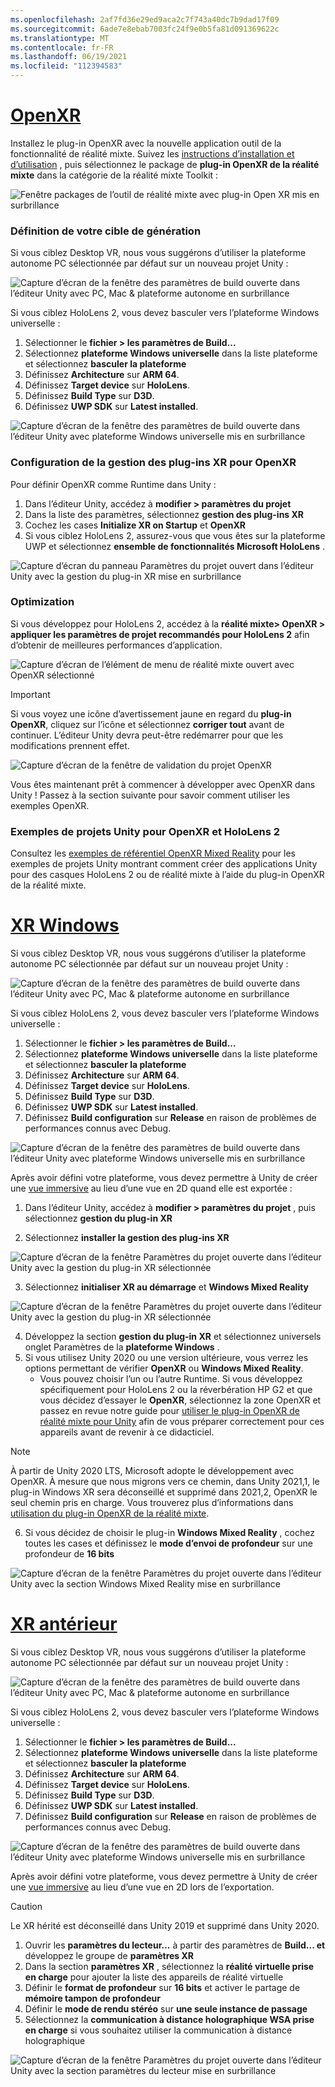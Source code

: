 ```yaml
---
ms.openlocfilehash: 2af7fd36e29ed9aca2c7f743a40dc7b9dad17f09
ms.sourcegitcommit: 6ade7e8ebab7003fc24f9e0b5fa81d091369622c
ms.translationtype: MT
ms.contentlocale: fr-FR
ms.lasthandoff: 06/19/2021
ms.locfileid: "112394583"
---
```

# <a name="openxr"></a>[OpenXR](#tab/openxr)

Installez le plug-in OpenXR avec la nouvelle application outil de la fonctionnalité de réalité mixte. Suivez les [instructions d’installation et d’utilisation](../../welcome-to-mr-feature-tool.md) , puis sélectionnez le package de **plug-in OpenXR de la réalité mixte** dans la catégorie de la réalité mixte Toolkit :

![Fenêtre packages de l’outil de réalité mixte avec plug-in Open XR mis en surbrillance](../../images/feature-tool-openxr.png)

### <a name="setting-your-build-target"></a>Définition de votre cible de génération

Si vous ciblez Desktop VR, nous vous suggérons d’utiliser la plateforme autonome PC sélectionnée par défaut sur un nouveau projet Unity :

![Capture d’écran de la fenêtre des paramètres de build ouverte dans l’éditeur Unity avec PC, Mac & plateforme autonome en surbrillance](../../images/wmr-config-img-3.png)

Si vous ciblez HoloLens 2, vous devez basculer vers l’plateforme Windows universelle :

1. Sélectionner le **fichier > les paramètres de Build...**
2. Sélectionnez **plateforme Windows universelle** dans la liste plateforme et sélectionnez **basculer la plateforme**
3. Définissez **Architecture** sur **ARM 64**.
4. Définissez **Target device** sur **HoloLens**.
5. Définissez **Build Type** sur **D3D**.
6. Définissez **UWP SDK** sur **Latest installed**.

![Capture d’écran de la fenêtre des paramètres de build ouverte dans l’éditeur Unity avec plateforme Windows universelle mis en surbrillance](../../images/wmr-config-img-4.png)

### <a name="configuring-xr-plugin-management-for-openxr"></a>Configuration de la gestion des plug-ins XR pour OpenXR

Pour définir OpenXR comme Runtime dans Unity :

1. Dans l’éditeur Unity, accédez à **modifier > paramètres du projet**
2. Dans la liste des paramètres, sélectionnez **gestion des plug-ins XR**
3. Cochez les cases **Initialize XR on Startup** et **OpenXR**
4. Si vous ciblez HoloLens 2, assurez-vous que vous êtes sur la plateforme UWP et sélectionnez **ensemble de fonctionnalités Microsoft HoloLens** .

![Capture d’écran du panneau Paramètres du projet ouvert dans l’éditeur Unity avec la gestion du plug-in XR mise en surbrillance](../../images/openxr-img-05.png)

### <a name="optimization"></a>Optimization

Si vous développez pour HoloLens 2, accédez à la **réalité mixte> OpenXR > appliquer les paramètres de projet recommandés pour HoloLens 2** afin d’obtenir de meilleures performances d’application.

![Capture d’écran de l’élément de menu de réalité mixte ouvert avec OpenXR sélectionné](../../images/openxr-img-08.png)

> [!IMPORTANT]
> Si vous voyez une icône d’avertissement jaune en regard du **plug-in OpenXR**, cliquez sur l’icône et sélectionnez **corriger tout** avant de continuer. L’éditeur Unity devra peut-être redémarrer pour que les modifications prennent effet.

![Capture d’écran de la fenêtre de validation du projet OpenXR](../../images/openxr-img-06.png)

Vous êtes maintenant prêt à commencer à développer avec OpenXR dans Unity !  Passez à la section suivante pour savoir comment utiliser les exemples OpenXR.

### <a name="unity-sample-projects-for-openxr-and-hololens-2"></a>Exemples de projets Unity pour OpenXR et HoloLens 2

Consultez les [exemples de référentiel OpenXR Mixed Reality](https://github.com/microsoft/OpenXR-Unity-MixedReality-Samples) pour les exemples de projets Unity montrant comment créer des applications Unity pour des casques HoloLens 2 ou de réalité mixte à l’aide du plug-in OpenXR de la réalité mixte.

# <a name="windows-xr"></a>[XR Windows](#tab/windowsxr)

Si vous ciblez Desktop VR, nous vous suggérons d’utiliser la plateforme autonome PC sélectionnée par défaut sur un nouveau projet Unity :

![Capture d’écran de la fenêtre des paramètres de build ouverte dans l’éditeur Unity avec PC, Mac & plateforme autonome en surbrillance](../../images/wmr-config-img-3.png)

Si vous ciblez HoloLens 2, vous devez basculer vers l’plateforme Windows universelle :

1.  Sélectionner le **fichier > les paramètres de Build...**
2.  Sélectionnez **plateforme Windows universelle** dans la liste plateforme et sélectionnez **basculer la plateforme**
3.  Définissez **Architecture** sur **ARM 64**.
4.  Définissez **Target device** sur **HoloLens**.
5.  Définissez **Build Type** sur **D3D**.
6.  Définissez **UWP SDK** sur **Latest installed**.
7.  Définissez **Build configuration** sur **Release** en raison de problèmes de performances connus avec Debug.

![Capture d’écran de la fenêtre des paramètres de build ouverte dans l’éditeur Unity avec plateforme Windows universelle mis en surbrillance](../../images/wmr-config-img-4.png)

Après avoir défini votre plateforme, vous devez permettre à Unity de créer une [vue immersive](../../../../design/app-views.md) au lieu d’une vue en 2D quand elle est exportée :

1. Dans l’éditeur Unity, accédez à **modifier > paramètres du projet** , puis sélectionnez **gestion du plug-in XR**

2. Sélectionnez **installer la gestion des plug-ins XR**

![Capture d’écran de la fenêtre Paramètres du projet ouverte dans l’éditeur Unity avec la gestion du plug-in XR sélectionnée](../../images/wmr-config-img-5.png)

3. Sélectionnez **initialiser XR au démarrage** et **Windows Mixed Reality**

![Capture d’écran de la fenêtre Paramètres du projet ouverte dans l’éditeur Unity avec la gestion du plug-in XR sélectionnée](../../images/wmr-config-img-7.png)

4. Développez la section **gestion du plug-in XR** et sélectionnez universels onglet Paramètres de la **plateforme Windows** .
5. Si vous utilisez Unity 2020 ou une version ultérieure, vous verrez les options permettant de vérifier **OpenXR** ou **Windows Mixed Reality**. 
    * Vous pouvez choisir l’un ou l’autre Runtime.  Si vous développez spécifiquement pour HoloLens 2 ou la réverbération HP G2 et que vous décidez d’essayer le **OpenXR**, sélectionnez la zone OpenXR et passez en revue notre guide pour [utiliser le plug-in OpenXR de réalité mixte pour Unity](../../openxr-getting-started.md) afin de vous préparer correctement pour ces appareils avant de revenir à ce didacticiel.

> [!NOTE]
> À partir de Unity 2020 LTS, Microsoft adopte le développement avec OpenXR.  À mesure que nous migrons vers ce chemin, dans Unity 2021,1, le plug-in Windows XR sera déconseillé et supprimé dans 2021,2, OpenXR le seul chemin pris en charge. Vous trouverez plus d’informations dans [utilisation du plug-in OpenXR de la réalité mixte](../../openxr-getting-started.md).

6. Si vous décidez de choisir le plug-in **Windows Mixed Reality** , cochez toutes les cases et définissez le **mode d’envoi de profondeur** sur une profondeur de **16 bits**

![Capture d’écran de la fenêtre Paramètres du projet ouverte dans l’éditeur Unity avec la section Windows Mixed Reality mise en surbrillance](../../images/wmr-config-img-8.png)

# <a name="legacy-xr"></a>[XR antérieur](#tab/legacy)

Si vous ciblez Desktop VR, nous vous suggérons d’utiliser la plateforme autonome PC sélectionnée par défaut sur un nouveau projet Unity :

![Capture d’écran de la fenêtre des paramètres de build ouverte dans l’éditeur Unity avec PC, Mac & plateforme autonome en surbrillance](../../images/wmr-config-img-3.png)

Si vous ciblez HoloLens 2, vous devez basculer vers l’plateforme Windows universelle :

1.  Sélectionner le **fichier > les paramètres de Build...**
2.  Sélectionnez **plateforme Windows universelle** dans la liste plateforme et sélectionnez **basculer la plateforme**
3.  Définissez **Architecture** sur **ARM 64**.
4.  Définissez **Target device** sur **HoloLens**.
5.  Définissez **Build Type** sur **D3D**.
6.  Définissez **UWP SDK** sur **Latest installed**.
7.  Définissez **Build configuration** sur **Release** en raison de problèmes de performances connus avec Debug.

![Capture d’écran de la fenêtre des paramètres de build ouverte dans l’éditeur Unity avec plateforme Windows universelle mis en surbrillance](../../images/wmr-config-img-4.png)

Après avoir défini votre plateforme, vous devez permettre à Unity de créer une [vue immersive](../../../../design/app-views.md) au lieu d’une vue en 2D lors de l’exportation.

> [!CAUTION]
> Le XR hérité est déconseillé dans Unity 2019 et supprimé dans Unity 2020.

1. Ouvrir les **paramètres du lecteur...** à partir des paramètres de **Build... et** développez le groupe de **paramètres XR**
2. Dans la section **paramètres XR** , sélectionnez la **réalité virtuelle prise en charge** pour ajouter la liste des appareils de réalité virtuelle
3. Définir le **format de profondeur** sur **16 bits** et activer le partage de **mémoire tampon de profondeur**
4. Définir le **mode de rendu stéréo** sur **une seule instance de passage**
5. Sélectionnez la **communication à distance holographique WSA prise en charge** si vous souhaitez utiliser la communication à distance holographique 

![Capture d’écran de la fenêtre Paramètres du projet ouverte dans l’éditeur Unity avec la section paramètres du lecteur mise en surbrillance](../../images/wmr-config-img-9.png)